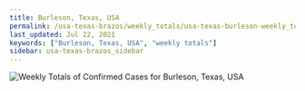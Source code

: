 ```yaml
---
title: Burleson, Texas, USA
permalink: /usa-texas-brazos/weekly_totals/usa-texas-burleson-weekly_totals.html
last_updated: Jul 22, 2021
keywords: ["Burleson, Texas, USA", "weekly totals"]
sidebar: usa-texas-brazos_sidebar
---
```


![Weekly Totals of Confirmed Cases for Burleson, Texas, USA](/covid_tracker/images/graphs/usa-texas-burleson-weekly_totals_graph.png)
